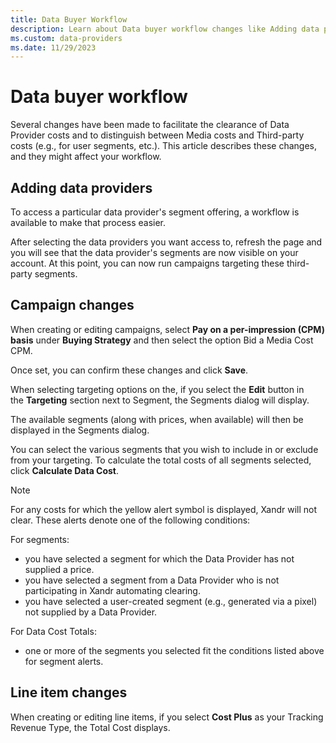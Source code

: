 ```yaml
---
title: Data Buyer Workflow
description: Learn about Data buyer workflow changes like Adding data providers, Campaign changes and Line item changes in this page.   
ms.custom: data-providers
ms.date: 11/29/2023
---
```


# Data buyer workflow

Several changes have been made to facilitate the clearance of Data Provider costs and to distinguish between Media costs and Third-party costs (e.g., for user segments, etc.). This article describes these changes, and they might affect your workflow.

## Adding data providers

To access a particular data provider's segment offering, a workflow is available to make that process easier.

After selecting the data providers you want access to, refresh the page and you will see that the data provider's segments are now visible on your account. At this point, you can now run campaigns targeting these third-party segments.

## Campaign changes

When creating or editing campaigns, select **Pay on a per-impression (CPM) basis** under **Buying Strategy** and then select the option Bid a Media Cost CPM.

Once set, you can confirm these changes and click **Save**.

When selecting targeting options on the, if you select the **Edit** button in the **Targeting** section next to Segment, the Segments dialog will display.

The available segments (along with prices, when available) will then be displayed in the Segments dialog.

You can select the various segments that you wish to include in or exclude from your targeting. To calculate the total costs of all segments selected, click **Calculate Data Cost**.

> [!NOTE]
> For any costs for which the yellow alert symbol is displayed, Xandr will not clear. These alerts denote one of the following conditions:
>
> For segments:
>
> - you have selected a segment for which the Data Provider has not supplied a price.
> - you have selected a segment from a Data Provider who is not participating in Xandr automating clearing.
> - you have selected a user-created segment (e.g., generated via a pixel) not supplied by a Data Provider.
>
> For Data Cost Totals:
>
> - one or more of the segments you selected fit the conditions listed above for segment alerts.

## Line item changes

When creating or editing line items, if you select **Cost Plus** as your Tracking Revenue Type, the Total Cost displays.
